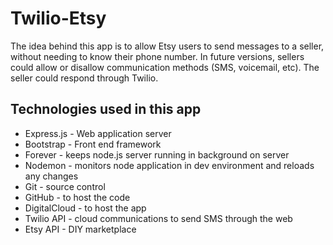 # Twilio-Etsy

The idea behind this app is to allow Etsy users to send messages to a seller, without needing to know their phone number. In future versions,
sellers could allow or disallow communication methods (SMS, voicemail, etc). The seller could respond through Twilio.

## Technologies used in this app

* Express.js - Web application server
* Bootstrap - Front end framework
* Forever - keeps node.js server running in background on server
* Nodemon - monitors node application in dev environment and reloads any changes
* Git - source control
* GitHub - to host the code
* DigitalCloud - to host the app
* Twilio API - cloud communications to send SMS through the web
* Etsy API - DIY marketplace
